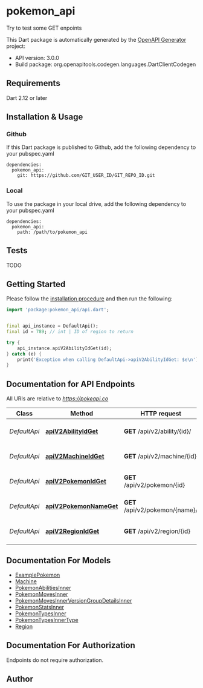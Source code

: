 # pokemon_api
Try to test some GET enpoints

This Dart package is automatically generated by the [OpenAPI Generator](https://openapi-generator.tech) project:

- API version: 3.0.0
- Build package: org.openapitools.codegen.languages.DartClientCodegen

## Requirements

Dart 2.12 or later

## Installation & Usage

### Github
If this Dart package is published to Github, add the following dependency to your pubspec.yaml
```
dependencies:
  pokemon_api:
    git: https://github.com/GIT_USER_ID/GIT_REPO_ID.git
```

### Local
To use the package in your local drive, add the following dependency to your pubspec.yaml
```
dependencies:
  pokemon_api:
    path: /path/to/pokemon_api
```

## Tests

TODO

## Getting Started

Please follow the [installation procedure](#installation--usage) and then run the following:

```dart
import 'package:pokemon_api/api.dart';


final api_instance = DefaultApi();
final id = 789; // int | ID of region to return

try {
    api_instance.apiV2AbilityIdGet(id);
} catch (e) {
    print('Exception when calling DefaultApi->apiV2AbilityIdGet: $e\n');
}

```

## Documentation for API Endpoints

All URIs are relative to *https://pokeapi.co*

Class | Method | HTTP request | Description
------------ | ------------- | ------------- | -------------
*DefaultApi* | [**apiV2AbilityIdGet**](doc//DefaultApi.md#apiv2abilityidget) | **GET** /api/v2/ability/{id}/ | Finds Pokemon ability by Id
*DefaultApi* | [**apiV2MachineIdGet**](doc//DefaultApi.md#apiv2machineidget) | **GET** /api/v2/machine/{id} | Finds Machine by Id
*DefaultApi* | [**apiV2PokemonIdGet**](doc//DefaultApi.md#apiv2pokemonidget) | **GET** /api/v2/pokemon/{id} | Finds pokemon by Id
*DefaultApi* | [**apiV2PokemonNameGet**](doc//DefaultApi.md#apiv2pokemonnameget) | **GET** /api/v2/pokemon/{name}/ | Finds Pokemon by Name
*DefaultApi* | [**apiV2RegionIdGet**](doc//DefaultApi.md#apiv2regionidget) | **GET** /api/v2/region/{id} | Finds Pokemon region by id


## Documentation For Models

 - [ExamplePokemon](doc//ExamplePokemon.md)
 - [Machine](doc//Machine.md)
 - [PokemonAbilitiesInner](doc//PokemonAbilitiesInner.md)
 - [PokemonMovesInner](doc//PokemonMovesInner.md)
 - [PokemonMovesInnerVersionGroupDetailsInner](doc//PokemonMovesInnerVersionGroupDetailsInner.md)
 - [PokemonStatsInner](doc//PokemonStatsInner.md)
 - [PokemonTypesInner](doc//PokemonTypesInner.md)
 - [PokemonTypesInnerType](doc//PokemonTypesInnerType.md)
 - [Region](doc//Region.md)


## Documentation For Authorization

Endpoints do not require authorization.


## Author



